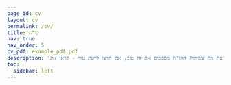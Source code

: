 ```yaml
---
page_id: cv
layout: cv
permalink: /cv/
title: קו"ח
nav: true
nav_order: 5
cv_pdf: example_pdf.pdf
description: 'רוצים לדעת מה עשיתי? הקו"ח מסכמים את זה טוב, אם תרצו לדעת עוד - קראו את <a href="https://alonkellner.com/he-il/blog/" style="color: inherit">הבלוג שלי</a>!'
toc:
  sidebar: left
---
```

